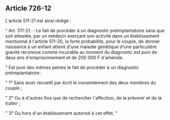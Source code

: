 Article 726-12
----
L'article 511-21 est ainsi rédigé :

" Art. 511-21. - Le fait de procéder à un diagnostic préimplantatoire sans que
soit attestée, par un médecin exerçant son activité dans un établissement
mentionné à l'article 511-20, la forte probabilité, pour le couple, de donner
naissance à un enfant atteint d'une maladie génétique d'une particulière gravité
reconnue comme incurable au moment du diagnostic est puni de deux ans
d'emprisonnement et de 200 000 F d'amende.

" Est puni des mêmes peines le fait de procéder à un diagnostic préimplantatoire
:

" 1° Sans avoir recueilli par écrit le consentement des deux membres du couple ;

" 2° Ou à d'autres fins que de rechercher l'affection, de la prévenir et de la
traiter ;

" 3° Ou hors d'un établissement autorisé à cet effet. "
